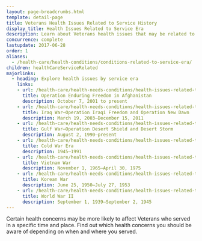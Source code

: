 ```yaml
---
layout: page-breadcrumbs.html
template: detail-page
title: Veterans Health Issues Related to Service History
display_title: Health Issues Related to Service Era
description: Learn about Veterans health issues that may be related to where and when you served. Find out what steps to take to care for your health and whether you may be eligible for VA health care and disability compensation.
concurrence: complete
lastupdate: 2017-06-28
order: 1
aliases:
  - /health-care/health-conditions/conditions-related-to-service-era/
children: healthCareServiceRelated
majorlinks:
  - heading: Explore health issues by service era
    links:
    - url: /health-care/health-needs-conditions/health-issues-related-to-service-era/operation-enduring-freedom/
      title: Operation Enduring Freedom in Afghanistan
      description: October 7, 2001 to present
    - url: /health-care/health-needs-conditions/health-issues-related-to-service-era/iraq-war/
      title: Iraq War—Operation Iraqi Freedom and Operation New Dawn
      description: March 19, 2003—December 15, 2011
    - url: /health-care/health-needs-conditions/health-issues-related-to-service-era/gulf-war/
      title: Gulf War—Operation Desert Shield and Desert Storm
      description: August 2, 1990—present
    - url: /health-care/health-needs-conditions/health-issues-related-to-service-era/cold-war/
      title: Cold War Era
      description: 1945—1991
    - url: /health-care/health-needs-conditions/health-issues-related-to-service-era/vietnam-war/
      title: Vietnam War
      description: November 1, 1965—April 30, 1975
    - url: /health-care/health-needs-conditions/health-issues-related-to-service-era/korean-war/
      title: Korean War
      description: June 25, 1950—July 27, 1953
    - url: /health-care/health-needs-conditions/health-issues-related-to-service-era/world-war-ii/
      title: World War II
      description: September 1, 1939—September 2, 1945
---
```


<div class="va-introtext">

Certain health concerns may be more likely to affect Veterans who served in a specific time and place. Find out which health concerns you should be aware of depending on when and where you served.
</div>
